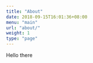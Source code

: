 ```yaml
---
title: "About"
date: 2018-09-15T16:01:36+08:00
menu: "main"
url: "about/"
weight: 1
type: "page"
---
```


Hello there
